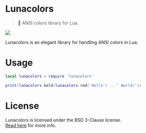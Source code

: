 # Lunacolors
> 💫 ANSI colors library for Lua. 

<img src="https://safe.kashima.moe/yef363s60uct.png"><br>

Lunacolors is an elegant library for handling ANSI colors in Lua.  

# Usage
```lua
local lunacolors = require 'lunacolors'

print(lunacolors.bold(lunacolors.red('Hello') .. ' World!'))
```

# License
Lunacolors is licensed under the BSD 3-Clause license.  
[Read here](LICENSE) for more info.
